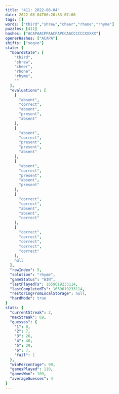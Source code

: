 ```yaml
---
title: "411: 2022-08-04"
date: 2022-08-04T06:20:33-07:00
tags: []
words: ["third","shrew","cheer","rhone","rhyme"]
puzzles: [411]
hashes: ["ACAPAACPPAACPAPCCAACCCCCCXXXXX"]
openerHashes: ["ACAPA"]
shifts: ["xogvo"]
state: {
  "boardState": [
    "third",
    "shrew",
    "cheer",
    "rhone",
    "rhyme",
    ""
  ],
  "evaluations": [
    [
      "absent",
      "correct",
      "absent",
      "present",
      "absent"
    ],
    [
      "absent",
      "correct",
      "present",
      "present",
      "absent"
    ],
    [
      "absent",
      "correct",
      "present",
      "absent",
      "present"
    ],
    [
      "correct",
      "correct",
      "absent",
      "absent",
      "correct"
    ],
    [
      "correct",
      "correct",
      "correct",
      "correct",
      "correct"
    ],
    null
  ],
  "rowIndex": 5,
  "solution": "rhyme",
  "gameStatus": "WIN",
  "lastPlayedTs": 1659619233114,
  "lastCompletedTs": 1659619233114,
  "restoringFromLocalStorage": null,
  "hardMode": true
}
stats: {
  "currentStreak": 2,
  "maxStreak": 69,
  "guesses": {
    "1": 0,
    "2": 7,
    "3": 26,
    "4": 40,
    "5": 29,
    "6": 7,
    "fail": 1
  },
  "winPercentage": 99,
  "gamesPlayed": 110,
  "gamesWon": 109,
  "averageGuesses": 4
}
---
```


<!-- more -->
